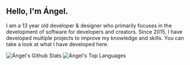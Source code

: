 ## Hello, I'm Ángel.
I am a 13 year old developer & designer who primarily focuses in the development of software for developers and creators. Since 2015, I have developed multiple projects to improve my knowledge and skills. You can take a look at what I have developed here. 

![Ángel's Github Stats](https://github-readme-stats.vercel.app/api?username=angelcarias&theme=vue-dark&show_icons=true)
![Ángel's Top Languages](https://github-readme-stats.vercel.app/api/top-langs/?username=angelcarias&theme=vue-dark&layout=compact&show_icons=true)
